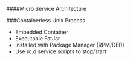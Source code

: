 ####Micro Service Architecture

###Containerless Unix Process

* Embedded Container
* Executable FatJar
* Installed with Package Manager (RPM/DEB)
* Use rc.d service scripts to stop/start
